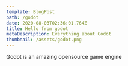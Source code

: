 ```yaml
---
template: BlogPost
path: /godot
date: 2020-08-03T02:36:01.764Z
title: Hello from godot
metaDescription: Everything about Godot
thumbnail: /assets/godot.png
---
```

Godot is an amazing opensource game engine
